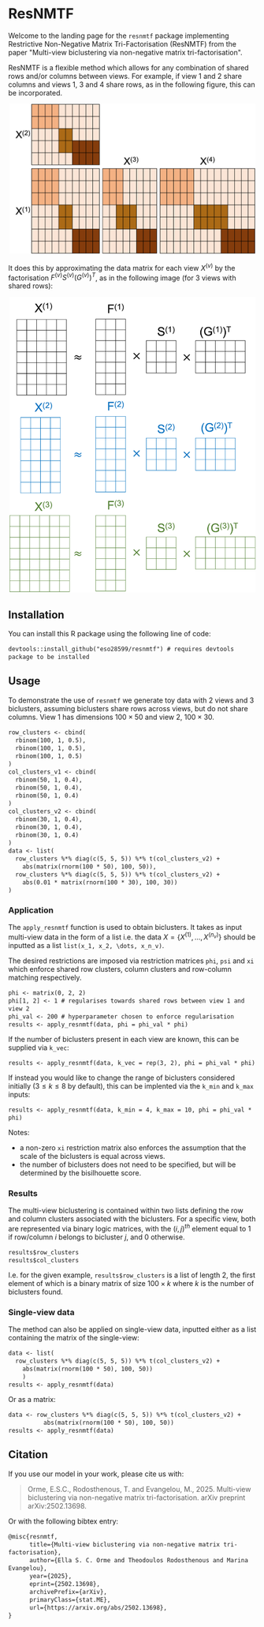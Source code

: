 # ResNMTF
Welcome to the landing page for the `resnmtf` package implementing Restrictive Non-Negative Matrix Tri-Factorisation (ResNMTF) from the paper "Multi-view biclustering via non-negative matrix tri-factorisation". 

ResNMTF is a flexible method which allows for any combination of shared rows and/or columns between views. For example, if view 1 and 2 share columns and views 1, 3 and 4 share rows, as in the following figure, this can be incorporated.

<p align="center">
<img src="shared_rows_cols.png" alt="Illustration of views with shared rows and columns." width="500">
</p>

It does this by approximating the data matrix for each view  $X^{(v)}$ by the factorisation $F^{(v)}S^{(v)}{(G^{(v)})}^T$, as in the following image (for 3 views with shared rows):
<p align="center">
<img src="resnmtf_figure.png" alt="Figure illustrating ResNMTF factorisations." width="500">
</p>

## Installation 
You can install this R package using the following line of code:

```
devtools::install_github("eso28599/resnmtf") # requires devtools package to be installed
```

## Usage 
To demonstrate the use of `resnmtf` we generate toy data with 2 views and 3 biclusters, assuming biclusters share rows across views, but do not share columns. View 1 has dimensions $100 \times 50$ and view 2, $100 \times 30$.

```
row_clusters <- cbind(
  rbinom(100, 1, 0.5),
  rbinom(100, 1, 0.5),
  rbinom(100, 1, 0.5)
)
col_clusters_v1 <- cbind(
  rbinom(50, 1, 0.4),
  rbinom(50, 1, 0.4),
  rbinom(50, 1, 0.4)
)
col_clusters_v2 <- cbind(
  rbinom(30, 1, 0.4),
  rbinom(30, 1, 0.4),
  rbinom(30, 1, 0.4)
)
data <- list(
  row_clusters %*% diag(c(5, 5, 5)) %*% t(col_clusters_v2) +
    abs(matrix(rnorm(100 * 50), 100, 50)),
  row_clusters %*% diag(c(5, 5, 5)) %*% t(col_clusters_v2) +
    abs(0.01 * matrix(rnorm(100 * 30), 100, 30))
)
```

### Application
The `apply_resnmtf` function is used to obtain biclusters. It takes as input multi-view data in the form of a list i.e. the data $X =\{X^{(1)}, \dots,X^{(n_v)}\}$ should be inputted as a list `list(x_1, x_2, \dots, x_n_v)`. 

The desired restrictions are imposed via restriction matrices `phi`, `psi` and `xi` which enforce shared row clusters, column clusters and row-column matching respectively. 

```
phi <- matrix(0, 2, 2)
phi[1, 2] <- 1 # regularises towards shared rows between view 1 and view 2 
phi_val <- 200 # hyperparameter chosen to enforce regularisation
results <- apply_resnmtf(data, phi = phi_val * phi)
```


If the number of biclusters present in each view are known, this can be supplied via `k_vec`:

```
results <- apply_resnmtf(data, k_vec = rep(3, 2), phi = phi_val * phi)
```

If instead you would like to change the range of biclusters considered initially ($3\leq k \leq 8$ by default), this can be implented via the `k_min` and `k_max` inputs:

```
results <- apply_resnmtf(data, k_min = 4, k_max = 10, phi = phi_val * phi)
```

Notes:
-  a non-zero `xi` restriction matrix also enforces the assumption that the scale of the biclusters is equal across views.
-  the number of biclusters does not need to be specified, but will be determined by the bisilhouette score. 
### Results
The multi-view biclustering is contained within two lists defining the row and column clusters associated with the biclusters. For a specific view, both are represented via binary logic matrices, with the $(i,j)^{th}$ element equal to $1$ if row/column $i$ belongs to bicluster $j$, and $0$ otherwise. 

```
results$row_clusters
results$col_clusters
```

I.e. for the given example,  `results$row_clusters` is a list of length 2, the first element of which is a binary matrix of size $100 \times k$ where $k$ is the number of biclusters found. 

### Single-view data
The method can also be applied on single-view data, inputted either as a list containing the matrix of the single-view:

```
data <- list(
  row_clusters %*% diag(c(5, 5, 5)) %*% t(col_clusters_v2) +
    abs(matrix(rnorm(100 * 50), 100, 50))
    )
results <- apply_resnmtf(data)
```

Or as a matrix:

```
data <- row_clusters %*% diag(c(5, 5, 5)) %*% t(col_clusters_v2) +
          abs(matrix(rnorm(100 * 50), 100, 50))
results <- apply_resnmtf(data)
```

## Citation
If you use our model in your work, please cite us with:

> Orme, E.S.C., Rodosthenous, T. and Evangelou, M., 2025. Multi-view biclustering via non-negative matrix tri-factorisation. arXiv preprint arXiv:2502.13698.

Or with the following bibtex entry:

```
@misc{resnmtf,
      title={Multi-view biclustering via non-negative matrix tri-factorisation}, 
      author={Ella S. C. Orme and Theodoulos Rodosthenous and Marina Evangelou},
      year={2025},
      eprint={2502.13698},
      archivePrefix={arXiv},
      primaryClass={stat.ME},
      url={https://arxiv.org/abs/2502.13698}, 
}
```


